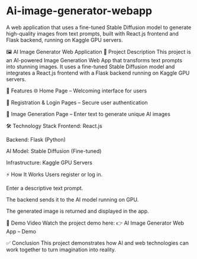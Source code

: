 # Ai-image-generator-webapp
A web application that uses a fine-tuned Stable Diffusion model to generate high-quality images from text prompts, built with React.js frontend and Flask backend, running on Kaggle GPU servers.


🖼️ AI Image Generator Web Application
📌 Project Description
This project is an AI-powered Image Generation Web App that transforms text prompts into stunning images.
It uses a fine-tuned Stable Diffusion model and integrates a React.js frontend with a Flask backend running on Kaggle GPU servers.

🚀 Features
🌐 Home Page – Welcoming interface for users

🔐 Registration & Login Pages – Secure user authentication

🎨 Image Generation Page – Enter text to generate unique AI images

🛠️ Technology Stack
Frontend: React.js

Backend: Flask (Python)

AI Model: Stable Diffusion (Fine-tuned)

Infrastructure: Kaggle GPU Servers

⚡ How It Works
Users register or log in.

Enter a descriptive text prompt.

The backend sends it to the AI model running on GPU.

The generated image is returned and displayed in the app.

🎥 Demo Video
Watch the project demo here:
👉 AI Image Generator Web App – Demo

✅ Conclusion
This project demonstrates how AI and web technologies can work together to turn imagination into reality.
